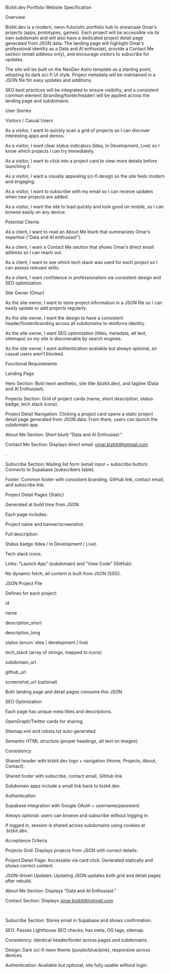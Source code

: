 Bizkit.dev Portfolio Website Specification

Overview



Bizkit.dev is a modern, neon-futuristic portfolio hub to showcase Omar’s projects (apps, prototypes, games). Each project will be accessible via its own subdomain and will also have a dedicated project detail page generated from JSON data. The landing page will highlight Omar’s professional identity as a Data and AI enthusiast, provide a Contact Me section (email address only), and encourage visitors to subscribe for updates.



The site will be built on the NeoDev Astro template as a starting point, adopting its dark sci-fi UI style. Project metadata will be maintained in a JSON file for easy updates and additions.



SEO best practices will be integrated to ensure visibility, and a consistent common element (branding/footer/header) will be applied across the landing page and subdomains.



User Stories

Visitors / Casual Users



As a visitor, I want to quickly scan a grid of projects so I can discover interesting apps and demos.



As a visitor, I want clear status indicators (Idea, In Development, Live) so I know which projects I can try immediately.



As a visitor, I want to click into a project card to view more details before launching it.



As a visitor, I want a visually appealing sci-fi design so the site feels modern and engaging.



As a visitor, I want to subscribe with my email so I can receive updates when new projects are added.



As a visitor, I want the site to load quickly and look good on mobile, so I can browse easily on any device.



Potential Clients



As a client, I want to read an About Me blurb that summarizes Omar’s expertise (“Data and AI enthusiast”).



As a client, I want a Contact Me section that shows Omar’s direct email address so I can reach out.



As a client, I want to see which tech stack was used for each project so I can assess relevant skills.



As a client, I want confidence in professionalism via consistent design and SEO optimization.



Site Owner (Omar)



As the site owner, I want to store project information in a JSON file so I can easily update or add projects regularly.



As the site owner, I want the design to have a consistent header/footer/branding across all subdomains to reinforce identity.



As the site owner, I want SEO optimization (titles, metadata, alt text, sitemaps) so my site is discoverable by search engines.



As the site owner, I want authentication available but always optional, so casual users aren’t blocked.



Functional Requirements

Landing Page



Hero Section: Bold neon aesthetic, site title (bizkit.dev), and tagline (Data and AI Enthusiast).



Projects Section: Grid of project cards (name, short description, status badge, tech stack icons).



Project Detail Navigation: Clicking a project card opens a static project detail page generated from JSON data. From there, users can launch the subdomain app.



About Me Section: Short blurb “Data and AI Enthusiast.”



Contact Me Section: Displays direct email: omar.bizkit@hotmail.com

.



Subscribe Section: Mailing list form (email input + subscribe button). Connects to Supabase (subscribers table).



Footer: Common footer with consistent branding, GitHub link, contact email, and subscribe link.



Project Detail Pages (Static)



Generated at build time from JSON.



Each page includes:



Project name and banner/screenshot.



Full description.



Status badge (Idea / In Development / Live).



Tech stack icons.



Links: “Launch App” (subdomain) and “View Code” (GitHub).



No dynamic fetch; all content is built from JSON (SSG).



JSON Project File



Defines for each project:



id



name



description\_short



description\_long



status (enum: idea | development | live)



tech\_stack (array of strings, mapped to icons)



subdomain\_url



github\_url



screenshot\_url (optional)



Both landing page and detail pages consume this JSON.



SEO Optimization



Each page has unique meta titles and descriptions.



OpenGraph/Twitter cards for sharing.



Sitemap.xml and robots.txt auto-generated.



Semantic HTML structure (proper headings, alt text on images).



Consistency



Shared header with bizkit.dev logo + navigation (Home, Projects, About, Contact).



Shared footer with subscribe, contact email, GitHub link.



Subdomain apps include a small link back to bizkit.dev.



Authentication



Supabase integration with Google OAuth + username/password.



Always optional: users can browse and subscribe without logging in.



If logged in, session is shared across subdomains using cookies at .bizkit.dev.



Acceptance Criteria



Projects Grid: Displays projects from JSON with correct details.



Project Detail Page: Accessible via card click. Generated statically and shows correct content.



JSON-driven Updates: Updating JSON updates both grid and detail pages after rebuild.



About Me Section: Displays “Data and AI Enthusiast.”



Contact Section: Displays omar.bizkit@hotmail.com

.



Subscribe Section: Stores email in Supabase and shows confirmation.



SEO: Passes Lighthouse SEO checks; has meta, OG tags, sitemap.



Consistency: Identical header/footer across pages and subdomains.



Design: Dark sci-fi neon theme (purple/blue/pink), responsive across devices.



Authentication: Available but optional; site fully usable without login.

